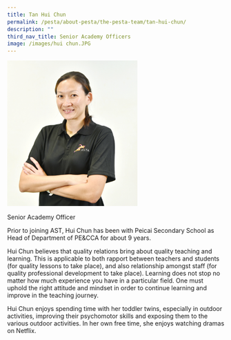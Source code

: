 ```yaml
---
title: Tan Hui Chun
permalink: /pesta/about-pesta/the-pesta-team/tan-hui-chun/
description: ""
third_nav_title: Senior Academy Officers
image: /images/hui chun.JPG
---
```

<img src="/images/hui%20chun.JPG" style="width:60%">

Senior Academy Officer

Prior to joining AST, Hui Chun has been with Peicai Secondary School as Head of Department of PE&amp;CCA for about 9 years. 

Hui Chun believes that quality relations bring about quality teaching and learning. This is applicable to both rapport between teachers and students (for quality lessons to take place), and also relationship amongst staff (for quality professional development to take place). Learning does not stop no matter how much experience you have in a particular field. One must uphold the right attitude and mindset in order to continue learning and improve in the teaching journey. 

Hui Chun enjoys spending time with her toddler twins, especially in outdoor activities, improving their psychomotor skills and exposing them to the various outdoor activities. In her own free time, she enjoys watching dramas on Netflix.